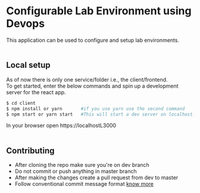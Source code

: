 # Configurable Lab Environment using Devops

This application can be used to configure and setup lab environments.  
<br />

## Local setup
As of now there is only one service/folder i.e., the client/frontend.  
To get started, enter the below commands and spin up a development server for the react app.
```zsh
$ cd client
$ npm install or yarn       #if you use yarn use the second command
$ npm start or yarn start   #This will start a dev server on localhost:3000
```
In your browser open https://localhostL3000  
<br />

## Contributing
+ After cloning the repo make sure you're on dev branch
+ Do not commit or push anything in master branch
+ After making the changes create a pull request from dev to master
+ Follow conventional commit message format [know more](https://commitlint.js.org/#/)